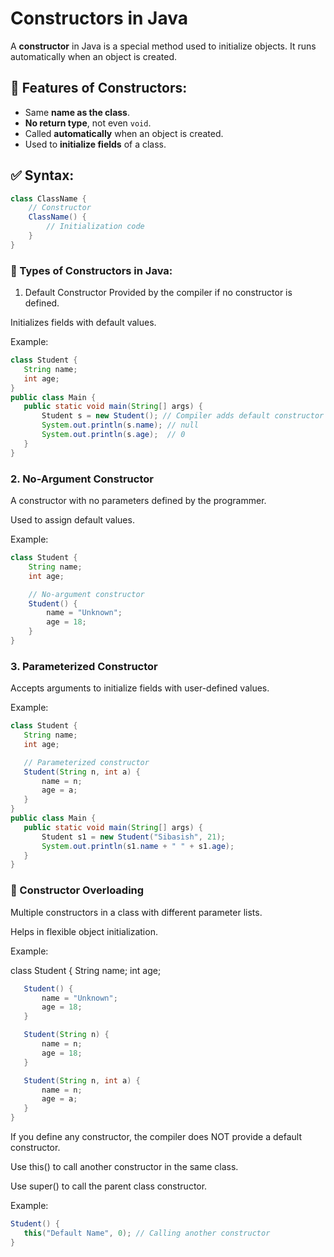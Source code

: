 # Constructors in Java

A **constructor** in Java is a special method used to initialize objects. It runs automatically when an object is created.


## 🔹 Features of Constructors:
- Same **name as the class**.
- **No return type**, not even `void`.
- Called **automatically** when an object is created.
- Used to **initialize fields** of a class.

## ✅ Syntax:
```java
class ClassName {
    // Constructor
    ClassName() {
        // Initialization code
    }
}
```

### 🔹 Types of Constructors in Java:

1. Default Constructor
 Provided by the compiler if no constructor is defined.

 Initializes fields with default values.

 Example:
 ```java
class Student {
    String name;
    int age;
}
public class Main {
    public static void main(String[] args) {
        Student s = new Student(); // Compiler adds default constructor
        System.out.println(s.name); // null
        System.out.println(s.age);  // 0
    }
}

```

### 2. No-Argument Constructor
 A constructor with no parameters defined by the programmer.

 Used to assign default values.

 Example:
```java
class Student {
    String name;
    int age;

    // No-argument constructor
    Student() {
        name = "Unknown";
        age = 18;
    }
}

```

### 3. Parameterized Constructor
 Accepts arguments to initialize fields with user-defined values.

 Example:
 ```java
class Student {
    String name;
    int age;

    // Parameterized constructor
    Student(String n, int a) {
        name = n;
        age = a;
    }
}
public class Main {
    public static void main(String[] args) {
        Student s1 = new Student("Sibasish", 21);
        System.out.println(s1.name + " " + s1.age);
    }
}
```

### 🔸 Constructor Overloading
 Multiple constructors in a class with different parameter lists.

 Helps in flexible object initialization.

 Example:

 class Student {
    String name;
    int age;
 ```java
    Student() {
        name = "Unknown";
        age = 18;
    }

    Student(String n) {
        name = n;
        age = 18;
    }

    Student(String n, int a) {
        name = n;
        age = a;
    }
}
 ```

If you define any constructor, the compiler does NOT provide a default constructor.

Use this() to call another constructor in the same class.

Use super() to call the parent class constructor.

Example:
 ```java
Student() {
    this("Default Name", 0); // Calling another constructor
}

 ```

 
